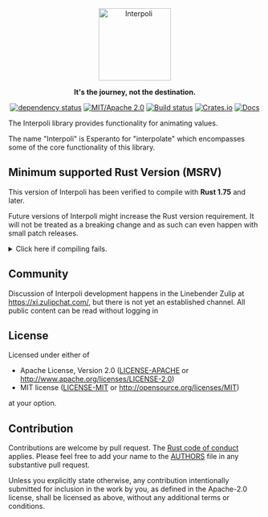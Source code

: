 <div align="center">

<picture>
  <source media="(prefers-color-scheme: dark)" srcset="graphics/Interpoli-dark.svg?raw=true">
  <source media="(prefers-color-scheme: light)" srcset="graphics/Interpoli-light.svg?raw=true">
  <img height="144pt" alt="Interpoli" srcset="graphics/Interpoli.svg?raw=true">
</picture>

**It's the journey, not the destination.**

<!-- TODO: Fix [![Linebender Zulip, #kurbo stream](https://img.shields.io/badge/Linebender-%23kurbo-red?logo=Zulip)](https://xi.zulipchat.com/#narrow/stream/260979-kurbo) -->
[![dependency status](https://deps.rs/repo/github/linebender/interpoli/status.svg)](https://deps.rs/repo/github/linebender/interpoli)
[![MIT/Apache 2.0](https://img.shields.io/badge/license-MIT%2FApache-blue.svg)](#license)
[![Build status](https://github.com/linebender/interpoli/workflows/CI/badge.svg)](https://github.com/linebender/interpoli/actions)
[![Crates.io](https://img.shields.io/crates/v/interpoli.svg)](https://crates.io/crates/interpoli)
[![Docs](https://docs.rs/interpoli/badge.svg)](https://docs.rs/interpoli)

</div>

The Interpoli library provides functionality for animating values.

The name "Interpoli" is Esperanto for "interpolate" which encompasses some of the core functionality of this library.

## Minimum supported Rust Version (MSRV)

This version of Interpoli has been verified to compile with **Rust 1.75** and later.

Future versions of Interpoli might increase the Rust version requirement.
It will not be treated as a breaking change and as such can even happen with small patch releases.

<details>
<summary>Click here if compiling fails.</summary>

As time has passed, some of Interpoli's dependencies could have released versions with a higher Rust requirement.
If you encounter a compilation issue due to a dependency and don't want to upgrade your Rust toolchain, then you could downgrade the dependency.

```sh
# Use the problematic dependency's name and version
cargo update -p package_name --precise 0.1.1
```
</details>

## Community

<!-- TODO: Fix [![Linebender Zulip, #kurbo stream](https://img.shields.io/badge/Linebender-%23kurbo-red?logo=Zulip)](https://xi.zulipchat.com/#narrow/stream/260979-kurbo) -->

Discussion of Interpoli development happens in the Linebender Zulip at <https://xi.zulipchat.com/>, but there is not yet an established channel.
All public content can be read without logging in

## License

Licensed under either of

- Apache License, Version 2.0
   ([LICENSE-APACHE](LICENSE-APACHE) or <http://www.apache.org/licenses/LICENSE-2.0>)
- MIT license
   ([LICENSE-MIT](LICENSE-MIT) or <http://opensource.org/licenses/MIT>)

at your option.

## Contribution

Contributions are welcome by pull request. The [Rust code of conduct] applies.
Please feel free to add your name to the [AUTHORS] file in any substantive pull request.

Unless you explicitly state otherwise, any contribution intentionally submitted
for inclusion in the work by you, as defined in the Apache-2.0 license, shall be
licensed as above, without any additional terms or conditions.

[Rust Code of Conduct]: https://www.rust-lang.org/policies/code-of-conduct
[AUTHORS]: ./AUTHORS
